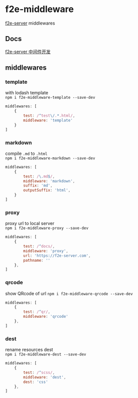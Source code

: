 # f2e-middleware
[f2e-server](https://githu.com/shy2850/f2e-server) middlewares

## Docs
[f2e-server 中间件开发](https://f2e-server.com/zhong-jian-jian-kai-fa.html)

## middlewares

### template
with lodash template  
`npm i f2e-middleware-template --save-dev`

``` javascript
middlewares: [
    {
        test: /^test\/.*.html/,
        middleware: 'template'
    }
]

```

### markdown
compile `.md` to `.html`  
`npm i f2e-middleware-markdown --save-dev`

``` javascript
middlewares: [
    {
        test: /\.md$/,
        middleware: 'markdown',
        suffix: 'md',
        outputSuffix: 'html',
    }
]

```

### proxy
proxy url to local server  
`npm i f2e-middleware-proxy --save-dev`

``` javascript
middlewares: [
    {
        test: /^docs/,
        middleware: 'proxy',
        url: 'https://f2e-server.com',
        pathname: ''
    },
]

```
### qrcode
show QRcode of url
`npm i f2e-middleware-qrcode --save-dev`

``` javascript
middlewares: [
    {
        test: /^qr/,
        middleware: 'qrcode'
    },
]

```

### dest
rename resources dest  
`npm i f2e-middleware-dest --save-dev`

``` javascript
middlewares: [
    {
        test: /^scss/,
        middleware: 'dest',
        dest: 'css'
    },
]

```
